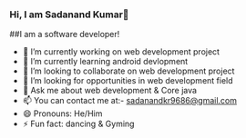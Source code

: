 ### Hi, I am Sadanand Kumar👋

##I am a software developer!

- 🔭 I’m currently working on web development project
- 🌱 I’m currently learning android devlopment
- 👯 I’m looking to collaborate on web development project
- 🤔 I’m looking for opportunities in web development field
- 💬 Ask me about web development & Core java
- 📫 You can contact me at:- sadanandkr9686@gmail.com
- 😄 Pronouns: He/Him
- ⚡ Fun fact: dancing & Gyming
